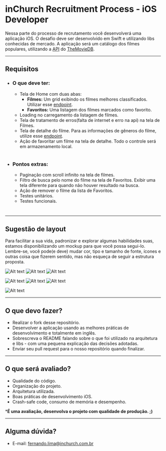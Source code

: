 # inChurch Recruitment Process - iOS Developer

Nessa parte do processo de recrutamento você desenvolverá uma aplicação iOS. O desafio deve ser desenvolvido em Swift e utilizando libs conhecidas de mercado. A aplicação será um catálogo dos filmes populares, utilizando a [API](https://developers.themoviedb.org/3/getting-started/introduction) do [TheMovieDB](https://www.themoviedb.org/).

* * *

## Requisitos

+ ### O que deve ter:
	* Tela de Home com duas abas:
		- **Filmes:** Um grid exibindo os filmes melhores classificados. Utilizar esse [endpoint](https://developers.themoviedb.org/3/movies/get-popular-movies).
		- **Favoritos:** Uma listagem dos filmes marcados como favorito.
	* Loading no carregamento da listagem de filmes.
	* Tela de tratamento de erros(falta de internet e erro na api) na tela de Filmes.
	* Tela de detalhe do filme. Para as informações de gêneros do filme, utilize esse [endpoint](https://developers.themoviedb.org/3/genres/get-movie-list).
	* Ação de favoritar um filme na tela de detalhe. Todo o controle será em armazenamento local.
	
#
+ ### Pontos extras:
	* Paginação com scroll infinito na tela de filmes.
	* Filtro de busca pelo nome do filme na tela de Favoritos. Exibir uma tela diferente para quando não houver resultado na busca.
	* Ação de remover o filme da lista de Favoritos.
	* Testes unitários.
	* Testes funcionais.
	
#
* * *

## Sugestão de layout

Para facilitar a sua vida, padronizar e explorar algumas habilidades suas, estamos disponibilizando um mockup para que você possa segui-lo. Lembre-se, você pode(e deve) mudar cor, tipo e tamanho de fonte, ícones e outras coisa que fizerem sentido, mas não esqueça de seguir a estrutura proposta.  

![Alt text](./images/home_movies_loading.png) ![Alt text](./images/home_movies.png) ![Alt text](./images/home_movies_error.png)

![Alt text](./images/home_favorites_empty.png) ![Alt text](./images/home_favorites.png) ![Alt text](./images/home_favorites_search_not_found.png) 

![Alt text](./images/movie_detail.png)

* * *

## O que devo fazer?

* Realizar o fork desse repositório.
* Desenvolver a aplicação usando as melhores práticas de desenvolvimento e totalmente em inglês. 
* Sobrescreva o README falando sobre o que foi utilizado na arquitetura e libs - com uma pequena explicação das decisões adotadas.
* Enviar seu pull request para o nosso repositório quando finalizar.

* * *

## O que será avaliado?

* Qualidade do código.
* Organização do projeto.
* Arquitetura utilizada.
* Boas práticas de desenvolvimento iOS.
* Crash-safe code, consumo de memória e desempenho. 

***É uma avaliação, desenvolva o projeto com qualidade de produção. ;)**

* * *

## Alguma dúvida?

* E-mail: fernando.lima@inchurch.com.br
